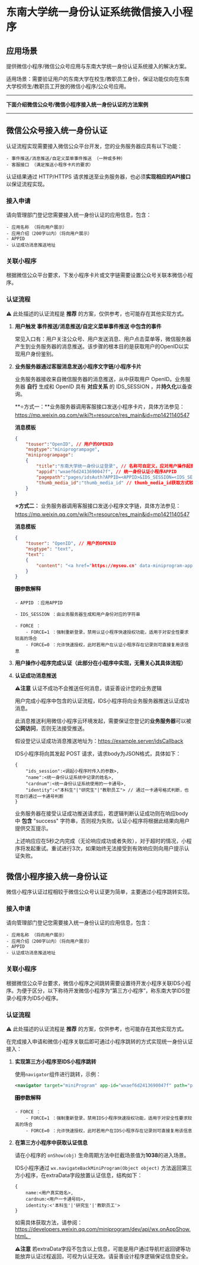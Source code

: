 # 东南大学统一身份认证系统微信接入小程序

## 应用场景

提供微信小程序/微信公众号应用与东南大学统一身份认证系统接入的解决方案。

适用场景：需要验证用户的东南大学在校生/教职员工身份，保证功能仅向在东南大学校师生/教职员工开放的微信小程序/公众号应用。

-----

**下面介绍微信公众号/微信小程序接入统一身份认证的方法案例**

-------


## 微信公众号接入统一身份认证

认证流程实现需要接入微信公众平台开发，您的业务服务器应具有以下功能：

    - 事件推送/消息推送/自定义菜单事件推送 （一种或多种）
    - 客服接口 （满足推送小程序卡片的要求）

认证结果通过 HTTP/HTTPS 请求推送至业务服务器，也必须**实现相应的API接口**以保证流程实现。

### 接入申请

请向管理部门登记您需要接入统一身份认证的应用信息，包含：

    - 应用名称 （将向用户展示）
    - 应用介绍（200字以内）（将向用户展示）
    - APPID
    - 认证成功消息推送地址

### 关联小程序

根据微信公众平台要求，下发小程序卡片或文字链需要设置公众号关联本微信小程序。

### 认证流程

⚠️ 此处描述的认证流程是 **推荐** 的方案，仅供参考，也可能存在其他实现方式。

1. **用户触发 事件推送/消息推送/自定义菜单事件推送 中包含的事件**

   常见入口有：用户关注公众号、用户发送消息、用户点击菜单等，微信服务器产生到业务服务器的消息推送。该步骤的根本目的是获取用户的OpenID以实现用户身份鉴别。

2. **业务服务器通过客服消息发送小程序文字链/小程序卡片**

   业务服务器接收来自微信服务器的消息推送，从中获取用户 OpenID。业务服务器 **自行** 生成和 OpenID 具有 **对应关系** 的 IDS_SESSION ，并**持久化**以备查询。

   **⭐️方式一：**业务服务器调用客服接口发送小程序卡片，具体方法参见：https://mp.weixin.qq.com/wiki?t=resource/res_main&id=mp1421140547

    **消息模板**

    ```json
    {
        "touser":"OpenID", // 用户的OPENID
        "msgtype":"miniprogrampage",
        "miniprogrampage":
        {
            "title":"东南大学统一身份认证登录", // 名称可自定义，应对用户操作起到引导、解释作用
            "appid":"wxaef6d2413690047f", // 统一身份认证小程序APPID
            "pagepath":"pages/idsAuth?APPID=<APPID>&IDS_SESSION=<IDS_SESSION>&FORCE=<FORCE>", // 指定参数
            "thumb_media_id":"thumb_media_id" // thumb_media_id获取方式较为繁琐，请参考文档
        }
    }
    ```

    **⭐️方式二：** 业务服务器调用客服接口发送小程序文字链，具体方法参见：https://mp.weixin.qq.com/wiki?t=resource/res_main&id=mp1421140547

    **消息模板**

    ```json
    {
        "touser": "OpenID", // 用户的OPENID
        "msgtype": "text",
        "text":
        {
            "content": "<a href="https://myseu.cn" data-miniprogram-appid="wxaef6d2413690047f" data-miniprogram-path="pages/idsAuth?APPID=<APPID>&IDS_SESSION=<IDS_SESSION>&FORCE=<FORCE>">统一身份认证登录</a>"
        }
    }
    ```

    **🎛参数解释**
    ```
    - APPID ：应用APPID

    - IDS_SESSION ：由业务服务器生成和用户身份对应的字符串

    - FORCE ：
        - FORCE=1 ：强制重新登录，禁用认证小程序快速授权功能，适用于对安全性要求较高的场合
        - FORCE=0 ：允许快速授权，此时若用户在认证小程序存在记录则可直接复用该信息
    ```

3. **用户操作小程序完成认证（此部分在小程序中实现，无需关心其具体流程）**

4. **认证成功消息推送**

   **⚠️注意** 认证不成功不会推送任何消息，请妥善设计您的业务逻辑

   用户完成小程序中包含的认证流程，IDS小程序将向业务服务器推送认证成功消息。

   此消息推送利用微信小程序云环境发起，需要保证您登记的**业务服务器**可以被**公网访问**，否则无法接受推送。

   假设登记认证成功消息推送地址为：https://example.server/idsCallback

   IDS小程序将向其发起 POST 请求，请求body为JSON格式，具体如下：

    ```
    {
        "ids_session":<调起小程序时传入的参数>,
        "name":<统一身份认证系统中记录的姓名>,
        "cardnum":<统一身份认证系统使用的一卡通号>,
        "identity":<"本科生"|"研究生"|"教职员工"> // 通过一卡通号格式判断，也可自行通过一卡通号判断
    }
    ```

    业务服务器在接受认证成功推送请求后，若逻辑判断认证成功则在响应body中 **包含** "success" 字符串，否则视为失败。认证小程序将根据此结果向用户提供交互提示。

    上述响应应在5秒之内完成（无论响应成功或者失败），对于超时的情况，小程序将发起重试。重试进行3次，如果始终无法接受到有效响应则向用户提示认证失败。

## 微信小程序接入统一身份认证

微信小程序认证过程相较于微信公众号认证更为简单，主要通过小程序跳转实现。

### 接入申请

请向管理部门登记您需要接入统一身份认证的应用信息，包含：

```
- 应用名称 （将向用户展示）
- 应用介绍（200字以内）（将向用户展示）
- APPID
- 认证成功消息推送地址
```

### 关联小程序

根据微信公众平台要求，微信小程序之间跳转需要设置待开发小程序关联IDS小程序。为便于区分，以下称待开发微信小程序为“第三方小程序”，称东南大学IDS登录小程序为IDS小程序。

### 认证流程

⚠️ 此处描述的认证流程是 **推荐** 的方案，仅供参考，也可能存在其他实现方式。

在完成接入申请和微信小程序关联后即可通过小程序跳转的方式实现统一身份认证接入：

1. **实现第三方小程序至IDS小程序跳转**

   使用`navigator`组件进行跳转，示例：

   ```xml
   <navigator target="miniProgram" app-id="wxaef6d2413690047f" path="pages/index" extra-data="{{{force:<FORCE>}}}">统一身份认证</navigator>
   ```

   **🎛参数解释**

   ```
   - FORCE ：
       - FORCE=1 ：强制重新登录，禁用IDS小程序快速授权功能，适用于对安全性要求较高的场合
       - FORCE=0 ：允许快速授权，此时若用户在IDS小程序存在记录则可直接复用该信息
   ```

2. **在第三方小程序中获取认证信息**

   请在小程序的 `onShow(obj)` 生命周期方法中拦截场景值为**1038**的进入场景。

   IDS小程序通过 `wx.navigateBackMiniProgram(Object object)` 方法返回第三方小程序，在extraData字段放置认证信息，结构如下：

   ```
   {
       name:<用户真实姓名>, 
       cardnum:<用户一卡通号码>, 
       identity:<'本科生'|'研究生'|'教职员工'>
   }
   ```

   如需具体获取方法，请参阅：https://developers.weixin.qq.com/miniprogram/dev/api/wx.onAppShow.html。

   **⚠️注意** 若extraData字段不包含以上信息，可能是用户通过导航栏返回键等功能放弃认证过程返回，可视为认证无效。请妥善设计程序逻辑保证信息安全。

 